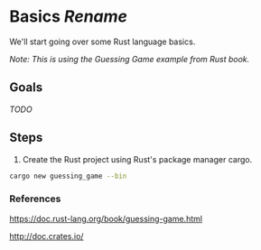 # Basics  _Rename_

We'll start going over some Rust language basics.  

_Note: This is using the Guessing Game example from Rust book._

## Goals

_TODO_

## Steps

1. Create the Rust project using Rust's package manager cargo.

```bash
cargo new guessing_game --bin
```

	

### References

https://doc.rust-lang.org/book/guessing-game.html

http://doc.crates.io/

